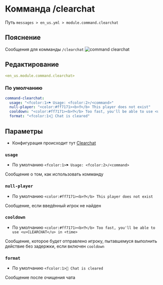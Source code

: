 # Комманда /clearchat
Путь `messages > en_us.yml > module.command.clearchat`

## Пояснение
Сообщения для комманды `/clearchat`
![command clearchat](/commandclearchat.png)

## Редактирование
```yaml
<en_us.module.command.clearchat>
```

### По умолчанию
```yaml
command-clearchat:
  usage: "<fcolor:1>⚑ Usage: <fcolor:2>/<command>"
  null-player: "<color:#ff7171><b>⁉</b> This player does not exist"
  cooldown: "<color:#ff7171><b>⁉</b> Too fast, you'll be able to use <u>CLEARCHAT</u> in <time>"
  format: "<fcolor:1>💬 Chat is cleared"
```

## Параметры

- Конфигурация происходит тут [Clearchat](/ru/config/module/command/command-clearchat/)

### `usage`
- По умолчанию `<fcolor:1>⚑ Usage: <fcolor:2>/<command>`

Сообщение о том, как использовать комманду

### `null-player`
- По умолчанию `<color:#ff7171><b>⁉</b> This player does not exist`

Сообщение, если введённый игрок не найден

### `cooldown`
- По умолчанию `<color:#ff7171><b>⁉</b> Too fast, you'll be able to use <u>CLEARCHAT</u> in <time>`

Сообщение, которое будет отправлено игроку, пытавшемуся выполнить действие без задержки, если включен `cooldown`

### `format`
- По умолчанию `<fcolor:1>💬 Chat is cleared`

Сообщение после очищения чата

